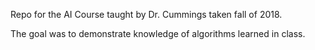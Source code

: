 Repo for the AI Course taught by Dr. Cummings taken fall of 2018.

The goal was to demonstrate knowledge of algorithms learned in class.
